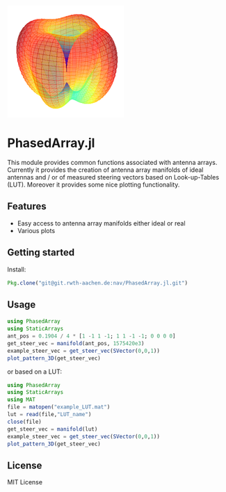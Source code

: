 ![Example Pattern](assets/example_pattern.png)
# PhasedArray.jl
This module provides common functions associated with antenna arrays.
Currently it provides the creation of antenna array manifolds of ideal antennas and / or of measured steering vectors based on Look-up-Tables (LUT). Moreover it provides some nice plotting functionality.

## Features

 * Easy access to antenna array manifolds either ideal or real
 * Various plots

## Getting started

Install:
```julia
Pkg.clone("git@git.rwth-aachen.de:nav/PhasedArray.jl.git")
```

## Usage

```julia
using PhasedArray
using StaticArrays
ant_pos = 0.1904 / 4 * [1 -1 1 -1; 1 1 -1 -1; 0 0 0 0]
get_steer_vec = manifold(ant_pos, 1575420e3)
example_steer_vec = get_steer_vec(SVector(0,0,1))
plot_pattern_3D(get_steer_vec)
```

or based on a LUT:

```julia
using PhasedArray
using StaticArrays
using MAT
file = matopen("example_LUT.mat")
lut = read(file,"LUT_name")
close(file)
get_steer_vec = manifold(lut)
example_steer_vec = get_steer_vec(SVector(0,0,1))
plot_pattern_3D(get_steer_vec)
```
## License

MIT License
